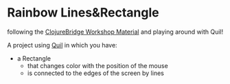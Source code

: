 # Rainbow Lines&Rectangle

following the [ClojureBridge Workshop Material](https://github.com/ClojureBridge/drawing/blob/master/curriculum/first-program.md) and playing around with Quil!

A project using [Quil](http://quil.info) in which you have:
* a Rectangle 
  * that changes color with the position of the mouse
  * is connected to the edges of the screen by lines
